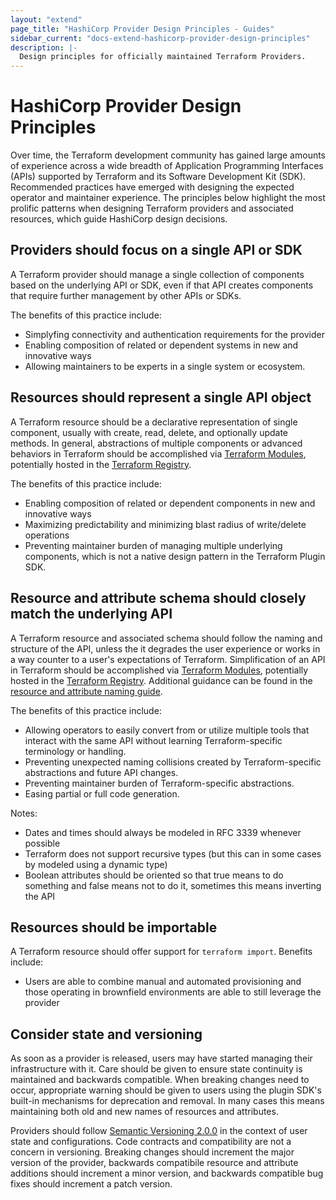 ```yaml
---
layout: "extend"
page_title: "HashiCorp Provider Design Principles - Guides"
sidebar_current: "docs-extend-hashicorp-provider-design-principles"
description: |-
  Design principles for officially maintained Terraform Providers.
---
```


# HashiCorp Provider Design Principles

Over time, the Terraform development community has gained large amounts of experience across a wide breadth of Application Programming Interfaces (APIs) supported by Terraform and its Software Development Kit (SDK). Recommended practices have emerged with designing the expected operator and maintainer experience. The principles below highlight the most prolific patterns when designing Terraform providers and associated resources, which guide HashiCorp design decisions.

## Providers should focus on a single API or SDK

A Terraform provider should manage a single collection of components based on the underlying API or SDK, even if that API creates components that require further management by other APIs or SDKs.

The benefits of this practice include:

- Simplyfing connectivity and authentication requirements for the provider
- Enabling composition of related or dependent systems in new and innovative ways
- Allowing maintainers to be experts in a single system or ecosystem.

## Resources should represent a single API object

A Terraform resource should be a declarative representation of single component, usually with create, read, delete, and optionally update methods. In general, abstractions of multiple components or advanced behaviors in Terraform should be accomplished via [Terraform Modules](/docs/language/modules/develop/index.html), potentially hosted in the [Terraform Registry](https://registry.terraform.io/).

The benefits of this practice include:

- Enabling composition of related or dependent components in new and innovative ways
- Maximizing predictability and minimizing blast radius of write/delete operations
- Preventing maintainer burden of managing multiple underlying components, which is not a native design pattern in the Terraform Plugin SDK.

## Resource and attribute schema should closely match the underlying API

A Terraform resource and associated schema should follow the naming and structure of the API, unless the it degrades the user experience or works in a way counter to a user's expectations of Terraform. Simplification of an API in Terraform should be accomplished via [Terraform Modules](/docs/language/modules/develop/index.html), potentially hosted in the [Terraform Registry](https://registry.terraform.io/). Additional guidance can be found in the [resource and attribute naming guide](/docs/extend/best-practices/naming.html).

The benefits of this practice include:

- Allowing operators to easily convert from or utilize multiple tools that interact with the same API without learning Terraform-specific terminology or handling.
- Preventing unexpected naming collisions created by Terraform-specific abstractions and future API changes.
- Preventing maintainer burden of Terraform-specific abstractions.
- Easing partial or full code generation.

Notes:

- Dates and times should always be modeled in RFC 3339 whenever possible
- Terraform does not support recursive types (but this can in some cases by modeled using a dynamic type)
- Boolean attributes should be oriented so that true means to do something and false means not to do it, sometimes this means inverting the API

## Resources should be importable

A Terraform resource should offer support for `terraform import`. Benefits include:

- Users are able to combine manual and automated provisioning and those operating in brownfield environments are able to still leverage the provider

## Consider state and versioning

As soon as a provider is released, users may have started managing their infrastructure with it. Care should be given to ensure state continuity is maintained and backwards compatible. When breaking changes need to occur, appropriate warning should be given to users using the plugin SDK's built-in mechanisms for deprecation and removal. In many cases this means maintaining both old and new names of resources and attributes.

Providers should follow [Semantic Versioning 2.0.0](https://semver.org/) in the context of user state and configurations. Code contracts and compatibility are not a concern in versioning. Breaking changes should increment the major version of the provider, backwards compatibile resource and attribute additions should increment a minor version, and backwards compatible bug fixes should increment a patch version.
